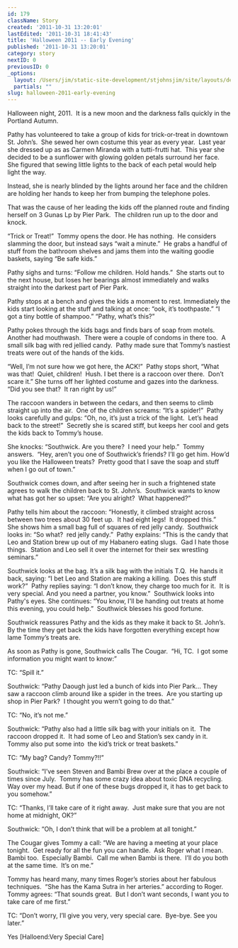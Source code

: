 ```yaml
---
id: 179
className: Story
created: '2011-10-31 13:20:01'
lastEdited: '2011-10-31 18:41:43'
title: 'Halloween 2011 -- Early Evening'
published: '2011-10-31 13:20:01'
category: story
nextID: 0
previousID: 0
_options:
  layout: /Users/jim/static-site-development/stjohnsjim/site/layouts/default.static.ttml
  partials: ""
slug: halloween-2011-early-evening
---
```

<p >Halloween night, 2011.  It is a new moon and the darkness falls quickly in the Portland Autumn.</p>
<p >Pathy has volunteered to take a group of kids for trick-or-treat in downtown St. John’s.  She sewed her own costume this year as every year.  Last year she dressed up as as Carmen Miranda with a tutti-frutti hat.  This year she decided to be a sunflower with glowing golden petals surround her face.  She figured that sewing little lights to the back of each petal would help light the way.</p>
<p >Instead, she is nearly blinded by the lights around her face and the children are holding her hands to keep her from bumping the telephone poles.</p>
<p >That was the cause of her leading the kids off the planned route and finding herself on 3 Gunas Lp by Pier Park.  The children run up to the door and knock.</p>
<p >“Trick or Treat!”  Tommy opens the door. He has nothing.  He considers slamming the door, but instead says “wait a minute.”  He grabs a handful of stuff from the bathroom shelves and jams them into the waiting goodie baskets, saying “Be safe kids.”</p>
<p >Pathy sighs and turns: “Follow me children. Hold hands.”  She starts out to the next house, but loses her bearings almost immediately and walks straight into the darkest part of Pier Park.</p>
<p >Pathy stops at a bench and gives the kids a moment to rest. Immediately the kids start looking at the stuff and talking at once: “ook, it’s toothpaste.” “I got a tiny bottle of shampoo.” “Pathy, what’s this?”</p>
<p >Pathy pokes through the kids bags and finds bars of soap from motels.  Another had mouthwash.  There were a couple of condoms in there too.  A small silk bag with red jellied candy.  Pathy made sure that Tommy’s nastiest treats were out of the hands of the kids.</p>
<p >“Well, I’m not sure how we got here, the ACK!”  Pathy stops short, “What was that!  Quiet, children!  Hush. I bet there is a raccoon over there.  Don’t scare it.” She turns off her lighted costume and gazes into the darkness.  “Did you see that?  It ran right by us!”</p>
<p >The raccoon wanders in between the cedars, and then seems to climb straight up into the air.  One of the children screams: “It’s a spider!”  Pathy looks carefully and gulps: “Oh, no, it’s just a trick of the light.  Let’s head back to the street!”  Secretly she is scared stiff, but keeps her cool and gets the kids back to Tommy’s house.</p>
<p >She knocks: “Southwick. Are you there?  I need your help.”  Tommy answers.  “Hey, aren’t you one of Southwick’s friends? I’ll go get him. How’d you like the Halloween treats?  Pretty good that I save the soap and stuff when I go out of town.”</p>
<p >Southwick comes down, and after seeing her in such a frightened state agrees to walk the children back to St. John’s.  Southwick wants to know what has got her so upset: “Are you alright?  What happened?”</p>
<p >Pathy tells him about the raccoon: “Honestly, it climbed straight across between two trees about 30 feet up.  It had eight legs!  It dropped this.”  She shows him a small bag full of squares of red jelly candy.  Southwick looks in: “So what?  red jelly candy.”  Pathy explains: “This is the candy that Leo and Station brew up out of my Habanero eating slugs.  Gad I hate those things.  Station and Leo sell it over the internet for their sex wrestling seminars.”</p>
<p >Southwick looks at the bag. It’s a silk bag with the initials T.Q.  He hands it back, saying: “I bet Leo and Station are making a killing.  Does this stuff work?”  Pathy replies saying: “I don’t know, they charge too much for it.  It is very special. And you need a partner, you know.”  Southwick looks into Pathy's eyes. She continues: “You know, I'll be handing out treats at home this evening, you could help.”  Southwick blesses his good fortune.</p>
<p >Southwick reassures Pathy and the kids as they make it back to St. John’s. By the time they get back the kids have forgotten everything except how lame Tommy’s treats are.</p>
<p >As soon as Pathy is gone, Southwick calls The Cougar.  “Hi, TC.  I got some information you might want to know:”</p>
<p >TC: “Spill it.”</p>
<p >Southwick: “Pathy Daough just led a bunch of kids into Pier Park… They saw a raccoon climb around like a spider in the trees.  Are you starting up shop in Pier Park?  I thought you wern’t going to do that.”</p>
<p >TC: “No, it’s not me.”</p>
<p >Southwick: “Pathy also had a little silk bag with your initials on it.  The raccoon dropped it.  It had some of Leo and Station’s sex candy in it.  Tommy also put some into  the kid’s trick or treat baskets.”</p>
<p >TC: “My bag? Candy? Tommy?!!”</p>
<p >Southwick: “I’ve seen Steven and Bambi Brew over at the place a couple of times since July.  Tommy has some crazy idea about toxic DNA recycling. Way over my head. But if one of these bugs dropped it, it has to get back to you somehow.”</p>
<p >TC: “Thanks, I’ll take care of it right away.  Just make sure that you are not home at midnight, OK?”</p>
<p >Southwick: “Oh, I don’t think that will be a problem at all tonight.”</p>
<p >The Cougar gives Tommy a call: “We are having a meeting at your place tonight.  Get ready for all the fun you can handle.  Ask Roger what I mean.  Bambi too.  Especially Bambi.  Call me when Bambi is there.  I’ll do you both at the same time.  It’s on me.”</p>
<p >Tommy has heard many, many times Roger’s stories about her fabulous techniques.  “She has the Kama Sutra in her arteries.” according to Roger.  Tommy agrees: “That sounds great.  But I don’t want seconds, I want you to take care of me first.”</p>
<p >TC: “Don’t worry, I’ll give you very, very special care.  Bye-bye. See you later.”</p>
<p >Yes [Halloend:Very Special Care]</p>